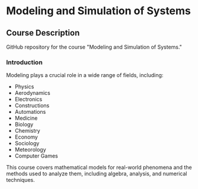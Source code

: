 # Modeling and Simulation of Systems

## Course Description

GitHub repository for the course "Modeling and Simulation of Systems."

### Introduction

Modeling plays a crucial role in a wide range of fields, including:

- Physics
- Aerodynamics
- Electronics
- Constructions
- Automations
- Medicine
- Biology
- Chemistry
- Economy
- Sociology
- Meteorology
- Computer Games

This course covers mathematical models for real-world phenomena and the methods used to analyze them, including algebra, analysis, and numerical techniques.